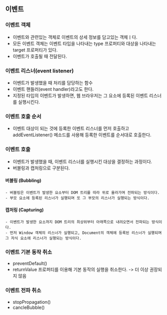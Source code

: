 ## 이벤트

### 이벤트 객체
- 이벤트와 관련있는 객체로 이벤트의 상세 정보를 담고있는 객체ㅣ다.
- 모든 이벤트 객체는 이벤트 타입을 나타내는 type 프로퍼티와 대상을 나타내는 target 프로퍼티가 있다.
- 이벤트가 호출될 때 전달된다.

### 이벤트 리스너(event listener)
- 이벤트가 발생했을 때 처리를 담당하는 함수
- 이벤트 핸들러(event handler)라고도 한다.
- 지정된 타입의 이벤트가 발생하면, 웹 브라우저는 그 요소에 등록된 이벤트 리스너를 실행시킨다.

### 이벤트 호출 순서
- 이벤트 대상이 되는 것에 등록한 이벤트 리스너를 먼저 호출하고 addEventListener() 메소드를 사용해 등록한 이벤트를 순서대로 호출한다.

### 이벤트 호출
- 이벤트가 발생했을 때, 이벤트 리스너를 실행시킨 대상을 결정하는 과정이다.
- 버블링과 캡처링으로 구분된다.


#### 버블링 (Bubbling)
    - 버블링은 이벤트가 발생한 요소부터 DOM 트리를 따라 위로 올라가며 전파되는 방식이다.
    - 부모 요소에 등록된 리스너가 실행되며 또 그 부모의 리스너가 실행되는 방식이다.

#### 캡처링 (Capturing)
    - 이벤트가 발생한 요소까지 DOM 트리의 최상위부터 아래쪽으로 내려오면서 전파되는 방식이다.
    - 먼저 Window 객체의 리스너가 실행되고, Document의 객체에 등록된 리스너가 실행되며 그 자식 요소에 리스너가 실행되는 방식이다.

### 이벤트 기본 동작 취소
- preventDefault() 
- returnValue 프로퍼티를 이용해 기본 동작의 실행을 취소한다. -> 더 이상 권장되지 않음

### 이벤트 전파 취소
- stopPropagation()
- cancleBubble()
